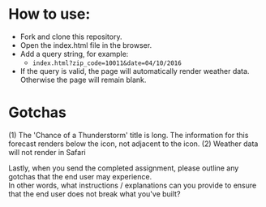 # How to use:
* Fork and clone this repository. 
* Open the index.html file in the browser. 
* Add a query string, for example: 
  * ` index.html?zip_code=10011&date=04/10/2016 `
* If the query is valid, the page will automatically render weather data. Otherwise the page will remain blank.


# Gotchas
(1) The 'Chance of a Thunderstorm' title is long. The information for this forecast renders below the icon, not adjacent to the icon.
(2) Weather data will not render in Safari

Lastly, when you send the completed assignment, please outline any gotchas that the end user may experience.  
In other words, what instructions / explanations can you provide to ensure that the end user does not break what you've built?
